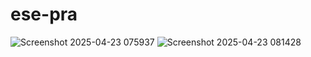 # ese-pra
![Screenshot 2025-04-23 075937](https://github.com/user-attachments/assets/7225a48e-fe14-42db-bea9-52713528c51c)
![Screenshot 2025-04-23 081428](https://github.com/user-attachments/assets/152ce6a7-8b9d-441d-a019-cb0bcbdbec47)
